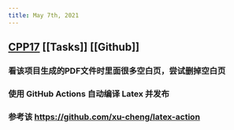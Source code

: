 ```yaml
---
title: May 7th, 2021
---
```


## [CPP17](https://github.com/MeouSker77/Cpp17) [[Tasks]] [[Github]]
### 看该项目生成的PDF文件时里面很多空白页，尝试删掉空白页
### 使用 GitHub Actions 自动编译 Latex 并发布
### 参考该 https://github.com/xu-cheng/latex-action
